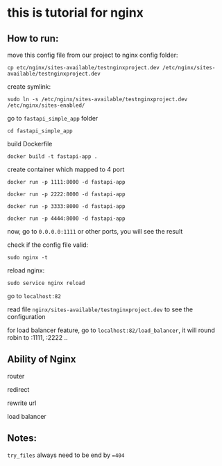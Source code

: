 # this is tutorial for nginx

## How to run:

move this config file from our project to nginx config folder:

`cp etc/nginx/sites-available/testnginxproject.dev /etc/nginx/sites-available/testnginxproject.dev`

create symlink:

`sudo ln -s /etc/nginx/sites-available/testnginxproject.dev /etc/nginx/sites-enabled/`

go to `fastapi_simple_app` folder

`cd fastapi_simple_app`

build Dockerfile

`docker build -t fastapi-app .`

create container which mapped to 4 port

`docker run -p 1111:8000 -d fastapi-app`

`docker run -p 2222:8000 -d fastapi-app`

`docker run -p 3333:8000 -d fastapi-app`

`docker run -p 4444:8000 -d fastapi-app`

now, go to `0.0.0.0:1111` or other ports, you will see the result

check if the config file valid:

`sudo nginx -t`

reload nginx:

`sudo service nginx reload`

go to `localhost:82`

read file `nginx/sites-available/testnginxproject.dev` to see the configuration

for load balancer feature, go to `localhost:82/load_balancer`, it will round robin to :1111, :2222 ..

## Ability of Nginx

router

redirect

rewrite url

load balancer

## Notes:

`try_files` always need to be end by `=404`